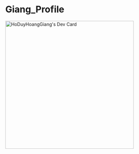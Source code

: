 # Giang_Profile
<a href="https://app.daily.dev/hoanggiang"><img src="https://api.daily.dev/devcards/723a91ae24f344e8a1709208b55bc935.png?r=t6t" width="400" alt="HoDuyHoangGiang's Dev Card"/></a>
